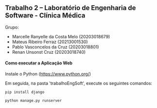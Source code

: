 ## Trabalho 2 – Laboratório de Engenharia de Software - Clínica Médica

Grupo: 
- Marcelle Ranyelle da Costa Melo (20203018679)
- Mateus Ribeiro Ferraz (20213001530)
- Pablo Vasconcelos da Cruz (20203018801)
- Renan Unsonst Cruz (20203018740)


#### Como executar a Aplicação Web

Instale o Python (https://www.python.org/)

Em seguida, na pasta 'trabalhoEngSoft', execute os seguintes comandos:
    
    pip install django

    python manage.py runserver
